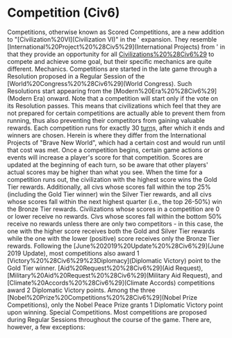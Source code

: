 # Competition (Civ6)

Competitions, otherwise known as Scored Competitions, are a new addition to "[Civilization%20VI](Civilization VI)" in the ' expansion. They resemble [International%20Project%20%28Civ5%29](International Projects) from ' in that they provide an opportunity for all [Civilizations%20%28Civ6%29](civilizations) to compete and achieve some goal, but their specific mechanics are quite different.
Mechanics.
Competitions are started in the late game through a Resolution proposed in a Regular Session of the [World%20Congress%20%28Civ6%29](World Congress). Such Resolutions start appearing from the [Modern%20Era%20%28Civ6%29](Modern Era) onward. Note that a competition will start only if the vote on its Resolution passes. This means that civilizations which feel that they are not prepared for certain competitions are actually able to prevent them from running, thus also preventing their competitors from gaining valuable rewards.
Each competition runs for exactly 30 [turn](turn)s, after which it ends and winners are chosen. Herein is where they differ from the International Projects of "Brave New World", which had a certain cost and would run until that cost was met.
Once a competition begins, certain game actions or events will increase a player's score for that competition. Scores are updated at the beginning of each turn, so be aware that other players' actual scores may be higher than what you see. When the time for a competition runs out, the civilization with the highest score wins the Gold Tier rewards. Additionally, all civs whose scores fall within the top 25% (including the Gold Tier winner) win the Silver Tier rewards, and all civs whose scores fall within the next highest quarter (i.e., the top 26-50%) win the Bronze Tier rewards.
Civilizations whose scores in a competition are 0 or lower receive no rewards. Civs whose scores fall within the bottom 50% receive no rewards unless there are only two competitors - in this case, the one with the higher score receives both the Gold and Silver Tier rewards while the one with the lower (positive) score receives only the Bronze Tier rewards.
Following the [June%202019%20Update%20%28Civ6%29](June 2019 Update), most competitions also award 1 [Victory%20%28Civ6%29%23Diplomacy](Diplomatic Victory) point to the Gold Tier winner. [Aid%20Request%20%28Civ6%29](Aid Request), [Military%20Aid%20Request%20%28Civ6%29](Military Aid Request), and [Climate%20Accords%20%28Civ6%29](Climate Accords) competitions award 2 Diplomatic Victory points. Among the three [Nobel%20Prize%20Competitions%20%28Civ6%29](Nobel Prize Competitions), only the Nobel Peace Prize grants 1 Diplomatic Victory point upon winning.
Special Competitions.
Most competitions are proposed during Regular Sessions throughout the course of the game. There are, however, a few exceptions: